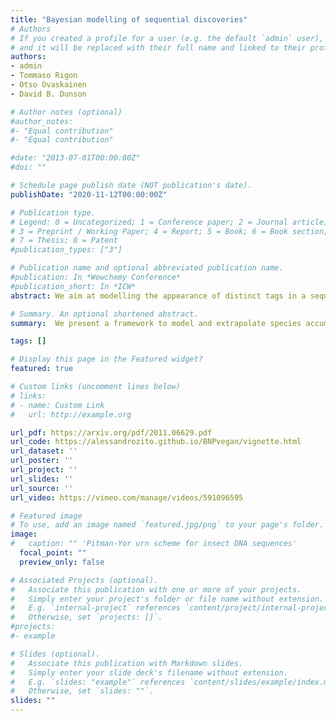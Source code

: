```yaml
---
title: "Bayesian modelling of sequential discoveries"
# Authors
# If you created a profile for a user (e.g. the default `admin` user), write the username (folder name) here 
# and it will be replaced with their full name and linked to their profile.
authors:
- admin
- Tommaso Rigon
- Otso Ovaskainen
- David B. Dunson

# Author notes (optional)
#author_notes:
#- "Equal contribution"
#- "Equal contribution"

#date: "2013-07-01T00:00:00Z"
#doi: ""

# Schedule page publish date (NOT publication's date).
publishDate: "2020-11-12T00:00:00Z"

# Publication type.
# Legend: 0 = Uncategorized; 1 = Conference paper; 2 = Journal article;
# 3 = Preprint / Working Paper; 4 = Report; 5 = Book; 6 = Book section;
# 7 = Thesis; 8 = Patent
#publication_types: ["3"]

# Publication name and optional abbreviated publication name.
#publication: In *Wowchemy Conference*
#publication_short: In *ICW*
abstract: We aim at modelling the appearance of distinct tags in a sequence of labelled objects. Common examples of this type of data include words in a corpus or distinct species in a sample. These sequential discoveries are often summarised via accumulation curves, which count the number of distinct entities observed in an increasingly large set of objects. We propose a novel Bayesian method for species sampling modelling by directly specifying the probability of a new discovery, therefore allowing for flexible specifications. The asymptotic behavior and finite sample properties of such an approach are extensively studied. Interestingly, our enlarged class of sequential processes includes highly tractable special cases. We present a subclass of models characterized by appealing theoretical and computational properties, including one that shares the same discovery probability with the Dirichlet process. Moreover, due to strong connections with logistic regression models, the latter subclass can naturally account for covariates. We finally test our proposal on both synthetic and real data, with special emphasis on a large fungal biodiversity study in Finland.

# Summary. An optional shortened abstract.
summary:  We present a framework to model and extrapolate species accumulation curves, allowing for both a finite and an infinite species richness. Connections with Bayesian Nonparametric models are extensively discussed. 

tags: []

# Display this page in the Featured widget?
featured: true

# Custom links (uncomment lines below)
# links:
# - name: Custom Link
#   url: http://example.org

url_pdf: https://arxiv.org/pdf/2011.06629.pdf
url_code: https://alessandrozito.github.io/BNPvegan/vignette.html
url_dataset: ''
url_poster: ''
url_project: ''
url_slides: ''
url_source: ''
url_video: https://vimeo.com/manage/videos/591096595

# Featured image
# To use, add an image named `featured.jpg/png` to your page's folder. 
image:
#	caption: "" 'Pitman-Yor urn scheme for insect DNA sequences'
  focal_point: ""
  preview_only: false

# Associated Projects (optional).
#   Associate this publication with one or more of your projects.
#   Simply enter your project's folder or file name without extension.
#   E.g. `internal-project` references `content/project/internal-project/index.md`.
#   Otherwise, set `projects: []`.
#projects:
#- example

# Slides (optional).
#   Associate this publication with Markdown slides.
#   Simply enter your slide deck's filename without extension.
#   E.g. `slides: "example"` references `content/slides/example/index.md`.
#   Otherwise, set `slides: ""`.
slides: ""
---
```


